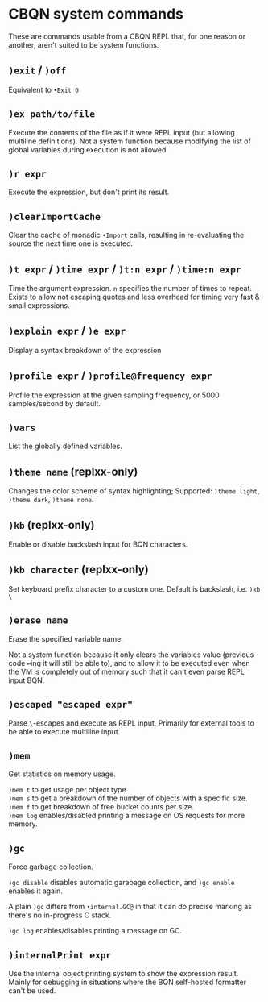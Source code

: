 # CBQN system commands

These are commands usable from a CBQN REPL that, for one reason or another, aren't suited to be system functions.

## `)exit` / `)off`

Equivalent to `•Exit 0`

## `)ex path/to/file`

Execute the contents of the file as if it were REPL input (but allowing multiline definitions). Not a system function because modifying the list of global variables during execution is not allowed.

## `)r expr`

Execute the expression, but don't print its result.

## `)clearImportCache`

Clear the cache of monadic `•Import` calls, resulting in re-evaluating the source the next time one is executed.

## `)t expr` / `)time expr` / `)t:n expr` / `)time:n expr`

Time the argument expression. `n` specifies the number of times to repeat. Exists to allow not escaping quotes and less overhead for timing very fast & small expressions.

## `)explain expr` / `)e expr`

Display a syntax breakdown of the expression

## `)profile expr` / `)profile@frequency expr`

Profile the expression at the given sampling frequency, or 5000 samples/second by default.

## `)vars`

List the globally defined variables.

## `)theme name` (replxx-only)

Changes the color scheme of syntax highlighting; Supported: `)theme light`, `)theme dark`, `)theme none`.

## `)kb` (replxx-only)

Enable or disable backslash input for BQN characters.

## `)kb character` (replxx-only)

Set keyboard prefix character to a custom one. Default is backslash, i.e. `)kb \`

## `)erase name`

Erase the specified variable name.

Not a system function because it only clears the variables value (previous code `↩`ing it will still be able to), and to allow it to be executed even when the VM is completely out of memory such that it can't even parse REPL input BQN.

## `)escaped "escaped expr"`

Parse `\`-escapes and execute as REPL input. Primarily for external tools to be able to execute multiline input.

## `)mem`

Get statistics on memory usage.

`)mem t` to get usage per object type.  
`)mem s` to get a breakdown of the number of objects with a specific size.  
`)mem f` to get breakdown of free bucket counts per size.  
`)mem log` enables/disabled printing a message on OS requests for more memory. 

## `)gc`

Force garbage collection.

`)gc disable` disables automatic garabage collection, and `)gc enable` enables it again.

A plain `)gc` differs from `•internal.GC@` in that it can do precise marking as there's no in-progress C stack.

`)gc log` enables/disables printing a message on GC.


## `)internalPrint expr`

Use the internal object printing system to show the expression result. Mainly for debugging in situations where the BQN self-hosted formatter can't be used.